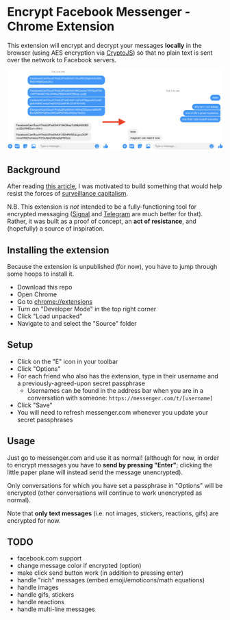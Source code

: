# Encrypt Facebook Messenger - Chrome Extension
This extension will encrypt and decrypt your messages **locally** in the browser (using AES encryption via [CryptoJS](https://github.com/brix/crypto-js)) so that no plain text is sent over the network to Facebook servers.

![example](./encrypt-example.png)

## Background
After reading [this article](https://www.nytimes.com/2020/01/24/opinion/sunday/surveillance-capitalism.html), I was motivated to build something
that would help resist the forces of [surveillance capitalism](https://en.wikipedia.org/wiki/Surveillance_capitalism).

N.B. This extension is *not* intended to be a fully-functioning tool for encrypted messaging ([Signal](https://signal.org/) and [Telegram](https://telegram.org/) are much better for that). Rather, it was built as a proof of concept, an **act of resistance**, and (hopefully) a source of inspiration.

## Installing the extension
Because the extension is unpublished (for now), you have to jump through some hoops to install it.
- Download this repo
- Open Chrome
- Go to [chrome://extensions](chrome://extensions)
- Turn on "Developer Mode" in the top right corner
- Click "Load unpacked"
- Navigate to and select the "Source" folder

## Setup
- Click on the "E" icon in your toolbar
- Click "Options"
- For each friend who also has the extension, type in their username and a previously-agreed-upon secret passphrase
    - Usernames can be found in the address bar when you are in a conversation with someone: `https://messenger.com/t/[username]`
- Click "Save"
- You will need to refresh messenger.com whenever you update your secret passphrases

## Usage
Just go to messenger.com and use it as normal! (although for now, in order to encrypt messages you have to **send by pressing "Enter"**; clicking the little paper plane will instead send the message unencrypted).

Only conversations for which you have set a passphrase in "Options" will be encrypted (other conversations will continue to work unencrypted as normal).

Note that **only text messages** (i.e. not images, stickers, reactions, gifs) are encrypted for now.

## TODO
- facebook.com support
- change message color if encrypted (option)
- make click send button work (in addition to pressing enter)
- handle "rich" messages (embed emoji/emoticons/math equations)
- handle images
- handle gifs, stickers
- handle reactions
- handle multi-line messages